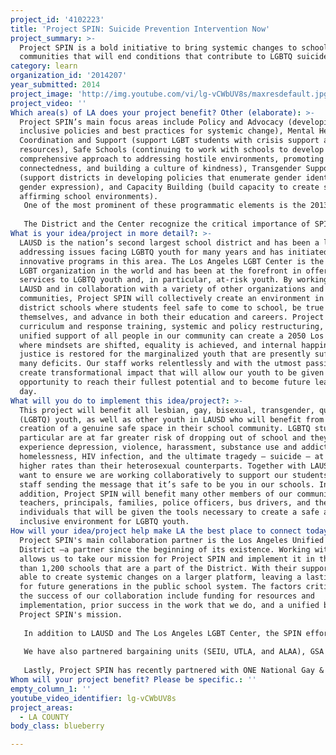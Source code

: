 ```yaml
---
project_id: '4102223'
title: 'Project SPIN: Suicide Prevention Intervention Now'
project_summary: >-
  Project SPIN is a bold initiative to bring systemic changes to school
  communities that will end conditions that contribute to LGBTQ suicide.
category: learn
organization_id: '2014207'
year_submitted: 2014
project_image: 'http://img.youtube.com/vi/lg-vCWbUV8s/maxresdefault.jpg'
project_video: ''
Which area(s) of LA does your project benefit? Other (elaborate): >-
  Project SPIN’s main focus areas include Policy and Advocacy (developing
  inclusive policies and best practices for systemic change), Mental Health Care
  Coordination and Support (support LGBT students with crisis support and
  resources), Safe Schools (continuing to work with schools to develop a
  comprehensive approach to addressing hostile environments, promoting
  connectedness, and building a culture of kindness), Transgender Support
  (support districts in developing policies that enumerate gender identity and
  gender expression), and Capacity Building (build capacity to create safe and
  affirming school environments). 
   One of the most prominent of these programmatic elements is the 2013 launch the Out for Safe Schools Campaign – a collaboration between LAUSD, The California Endowment, and other organizations to create OUT for Safe Schools badges to demonstrate visible support of the LGBTQ community by LAUSD staff. The badges have the word “ally” in seven languages, which provide an opportunity for school site personnel to declare that they support LGBTQ youth. With last year’s launch of OUT for Safe Schools, nearly 50 LAUSD staff and students filmed I’m Coming OUT for Safe Schools Public Service Announcements, including the LAUSD Superintendent, chief of school police, bus drivers, students, teachers, principals, parents, grandparents and many more – reaching an audience of 15 million with national media exposure. More than 30,000 badges distributed to 1/3 of all LAUSD staff and administration. 
   
   The District and the Center recognize the critical importance of SPIN’s anti-bullying education and programs in addressing these issues. But we also know that the bullying of LGBTQ youths and other psychological acts of brutality in school are usually at the end of a long chain of societal homophobia and transphobia that has battered the self-esteem of young people long before they arrive at the schoolyard. A serious approach to protecting all students and decreasing suicidal ideation requires a comprehensive approach by school systems that incorporates anti-bullying efforts as well as collaborative partnerships with parents, mental health providers, social services agencies, and law enforcement and religious organizations. This is exactly the approach that Project SPIN is taking, closing in on its goal of genuine systemic change that can be replicated across the nation.
What is your idea/project in more detail?: >-
  LAUSD is the nation’s second largest school district and has been a leader in
  addressing issues facing LGBTQ youth for many years and has initiated
  innovative programs in this area. The Los Angeles LGBT Center is the largest
  LGBT organization in the world and has been at the forefront in offering
  services to LGBTQ youth and, in particular, at-risk youth. By working with
  LAUSD and in collaboration with a variety of other organizations and
  communities, Project SPIN will collectively create an environment in all
  district schools where students feel safe to come to school, be true to
  themselves, and advance in both their education and careers. Project SPIN’s
  curriculum and response training, systemic and policy restructuring, and
  unified support of all people in our community can create a 2050 Los Angeles
  where mindsets are shifted, equality is achieved, and internal happiness and
  justice is restored for the marginalized youth that are presently suffering so
  many deficits. Our staff works relentlessly and with the utmost passion to
  create transformational impact that will allow our youth to be given the
  opportunity to reach their fullest potential and to become future leaders one
  day.
What will you do to implement this idea/project?: >-
  This project will benefit all lesbian, gay, bisexual, transgender, questioning
  (LGBTQ) youth, as well as other youth in LAUSD who will benefit from the
  creation of a genuine safe space in their school community. LGBTQ students in
  particular are at far greater risk of dropping out of school and they
  experience depression, violence, harassment, substance use and addiction,
  homelessness, HIV infection, and the ultimate tragedy – suicide – at much
  higher rates than their heterosexual counterparts. Together with LAUSD, we
  want to ensure we are working collaboratively to support our students and
  staff sending the message that it’s safe to be you in our schools. In
  addition, Project SPIN will benefit many other members of our community –
  teachers, principals, families, police officers, bus drivers, and the other
  individuals that will be given the tools necessary to create a safe and
  inclusive environment for LGBTQ youth.
How will your idea/project help make LA the best place to connect today? In LA2050?: >-
  Project SPIN's main collaboration partner is the Los Angeles Unified School
  District –a partner since the beginning of its existence. Working with LAUSD
  allows us to take our mission for Project SPIN and implement it in the more
  than 1,200 schools that are a part of the District. With their support, we are
  able to create systemic changes on a larger platform, leaving a lasting impact
  for future generations in the public school system. The factors critical to
  the success of our collaboration include funding for resources and
  implementation, prior success in the work that we do, and a unified belief in
  Project SPIN's mission.
   
   In addition to LAUSD and The Los Angeles LGBT Center, the SPIN effort includes the collaboration of the GSA Network, the Trevor Project, Children’s Hospital of Los Angeles, Trans Youth Family Allies, the ACLU of Southern California, the Latino Equality Alliance, PFLAG, the L.A. County Dept. of Mental Health (DMH), the Los Angeles Police Dept. and a dozen other organizations. Representatives of these groups meet regularly and developing an action plans to reduce homophobia and transphobia in district schools and get young people the support they need. Project SPIN brings together agencies that are primarily focused on mental health (DidiHirsch and DMH) as well as LGBTQ-specific agencies to bridge the gaps in supporting schools and build stronger collaborations. 
   
   We have also partnered bargaining units (SEIU, UTLA, and ALAA), GSA Network, and others to produce our OUT for Safe Schools badges – part of the OUT for Safe Schools Campaign. All of the partners listed are confirmed and were part of last year’s Project SPIN campaign. 
   
   Lastly, Project SPIN has recently partnered with ONE National Gay & Lesbian Archives at the University of Southern California to develop educational materials for implementation of the California FAIR Education Act (2011). In June of 2014, Project SPIN created a resource guide of inclusive curriculum that teachers can use as supplement to textbooks.
Whom will your project benefit? Please be specific.: ''
empty_column_1: ''
youtube_video_identifier: lg-vCWbUV8s
project_areas:
  - LA COUNTY
body_class: blueberry

---
```

